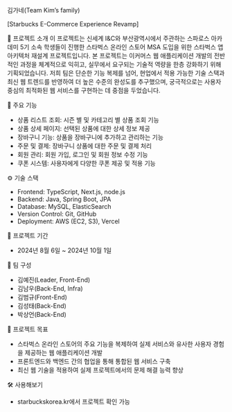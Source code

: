 김가네(Team Kim’s family)

[Starbucks E-Commerce Experience Revamp]

🏫 프로젝트 소개
이 프로젝트는 신세계 I&C와 부산광역시에서 주관하는 스파로스 아카데미 5기 소속 학생들이 진행한 스타벅스 온라인 스토어 MSA 도입을 위한 스타벅스 앱 아키텍처 재설계 프로젝트입니다. 본 프로젝트는 이커머스 웹 애플리케이션 개발의 전반적인 과정을 체계적으로 익히고, 실무에서 요구되는 기술적 역량을 한층 강화하기 위해 기획되었습니다. 저희 팀은 단순한 기능 복제를 넘어, 현업에서 적용 가능한 기술 스택과 최신 웹 트렌드를 반영하여 더 높은 수준의 완성도를 추구했으며, 궁극적으로는 사용자 중심의 최적화된 웹 서비스를 구현하는 데 중점을 두었습니다.

📌 주요 기능
* 상품 리스트 조회: 시즌 별 및 카테고리 별 상품 조회 기능
* 상품 상세 페이지: 선택된 상품에 대한 상세 정보 제공
* 장바구니 기능: 상품을 장바구니에 추가하고 관리하는 기능
* 주문 및 결제: 장바구니 상품에 대한 주문 및 결제 처리
* 회원 관리: 회원 가입, 로그인 및 회원 정보 수정 기능
* 쿠폰 시스템: 사용자에게 다양한 쿠폰 제공 및 적용 기능
  
⚙️ 기술 스택
* Frontend: TypeScript, Next.js, node.js
* Backend: Java, Spring Boot, JPA
* Database: MySQL, ElasticSearch
* Version Control: Git, GitHub
* Deployment: AWS (EC2, S3), Vercel
  
📅 프로젝트 기간
* 2024년 8월 6일 ~ 2024년 10월 1일
  
👥 팀 구성
* 김예진(Leader, Front-End)
* 김남우(Back-End, Infra)
* 김범규(Front-End)
* 김성태(Back-End)
* 박상언(Back-End)
  
🚀 프로젝트 목표
* 스타벅스 온라인 스토어의 주요 기능을 복제하여 실제 서비스와 유사한 사용자 경험을 제공하는 웹 애플리케이션 개발
* 프론트엔드와 백엔드 간의 협업을 통해 통합된 웹 서비스 구축
* 최신 웹 기술을 적용하여 실제 프로젝트에서의 문제 해결 능력 향상
  
🛠️ 사용해보기
* starbuckskorea.kr에서 프로젝트 확인 가능
